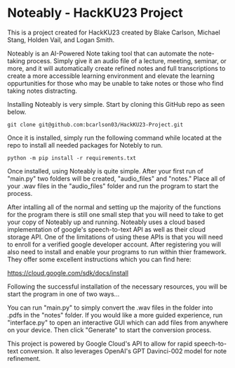 # Noteably - HackKU23 Project

This is a project created for HackKU23 created by Blake Carlson, Michael Stang, Holden Vail, and Logan Smith. 

Noteably is an AI-Powered Note taking tool that can automate the note-taking process. Simply give it an audio file of a lecture, meeting, seminar, or more, and it will automatically create refined notes and full transcriptions to create a more accessible learning environment and elevate the learning oppurtunities for those who may be unable to take notes or those who find taking notes distracting. 

Installing Noteably is very simple. Start by cloning this GitHub repo as seen below.

```
git clone git@github.com:bcarlson03/HackKU23-Project.git
```


Once it is installed, simply run the following command while located at the repo to install all needed packages for Notebly to run. 

```
python -m pip install -r requirements.txt
```

Once installed, using Noteably is quite simple. After your first run of "main.py" two folders will be created, "audio_files" and "notes." Place all of your .wav files in the "audio_files" folder and run the program to start the process.

After intalling all of the normal and setting up the majority of the functions for the program there is still one small step that you will need to take to get your copy of Noteably up and running. Noteably uses a cloud based implementation of google's speech-to-text API as well as their cloud storage API. One of the limitations of using these APIs is that you will need to enroll for a verified google developer account. After registering you will also need to install and enable your programs to run within thier framework. They offer some excellent instructions which you can find here: 

https://cloud.google.com/sdk/docs/install

Following the successful installation of the necessary resources, you will be start the program in one of two ways...

You can run "main.py" to simply convert the .wav files in the folder into .pdfs in the "notes" folder. If you would like a more guided experience, run "interface.py" to open an interactive GUI which can add files from anywhere on your device. Then click "Generate" to start the conversion process.

This project is powered by Google Cloud's API to allow for rapid speech-to-text conversion. It also leverages OpenAI's GPT Davinci-002 model for note refinement.
